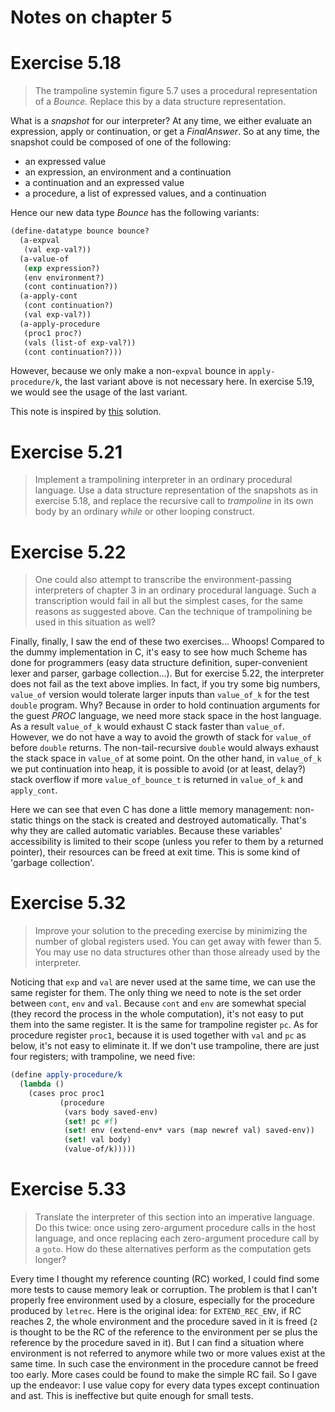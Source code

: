 Notes on chapter 5
==================

# Exercise 5.18
> The trampoline systemin figure 5.7 uses a procedural representation of a
> *Bounce*. Replace this by a data structure representation.

What is a *snapshot* for our interpreter? At any time, we either evaluate an
expression, apply or continuation, or get a *FinalAnswer*. So at any time, the
snapshot could be composed of one of the following:

* an expressed value
* an expression, an environment and a continuation
* a continuation and an expressed value
* a procedure, a list of expressed values, and a continuation

Hence our new data type *Bounce* has the following variants:

``` scheme
(define-datatype bounce bounce?
  (a-expval
   (val exp-val?))
  (a-value-of
   (exp expression?)
   (env environment?)
   (cont continuation?))
  (a-apply-cont
   (cont continuation?)
   (val exp-val?))
  (a-apply-procedure
   (proc1 proc?)
   (vals (list-of exp-val?))
   (cont continuation?)))
```

However, because we only make a non-`expval` bounce in `apply-procedure/k`, the
last variant above is not necessary here. In exercise 5.19, we would see the
usage of the last variant.

This note is inspired by
[this](https://github.com/chenyukang/eopl/blob/master/ch5/18.scm#L279) solution.

# Exercise 5.21

> Implement a trampolining interpreter in an ordinary procedural language. Use a
> data structure representation of the snapshots as in exercise 5.18, and
> replace the recursive call to *trampoline* in its own body by an ordinary
> *while* or other looping construct.

# Exercise 5.22

> One could also attempt to transcribe the environment-passing interpreters of
> chapter 3 in an ordinary procedural language. Such a transcription would fail
> in all but the simplest cases, for the same reasons as suggested above. Can
> the technique of trampolining be used in this situation as well?

Finally, finally, I saw the end of these two exercises... Whoops! Compared to
the dummy implementation in C, it's easy to see how much Scheme has done for
programmers (easy data structure definition, super-convenient lexer and parser,
garbage collection...). But for exercise 5.22, the interpreter does not fail as
the text above implies. In fact, if you try some big numbers, `value_of` version
would tolerate larger inputs than `value_of_k` for the test `double`
program. Why? Because in order to hold continuation arguments for the guest
*PROC* language, we need more stack space in the host language. As a result
`value_of_k` would exhaust C stack faster than `value_of`. However, we do not
have a way to avoid the growth of stack for `value_of` before `double`
returns. The non-tail-recursive `double` would always exhaust the stack space in
`value_of` at some point. On the other hand, in `value_of_k` we put continuation
into heap, it is possible to avoid (or at least, delay?) stack overflow if more
`value_of_bounce_t` is returned in `value_of_k` and `apply_cont`.

Here we can see that even C has done a little memory management: non-static
things on the stack is created and destroyed automatically. That's why they are
called automatic variables. Because these variables' accessibility is limited to
their scope (unless you refer to them by a returned pointer), their resources
can be freed at exit time. This is some kind of 'garbage collection'.

# Exercise 5.32

> Improve your solution to the preceding exercise by minimizing the number of
> global registers used. You can get away with fewer than 5. You may use no data
> structures other than those already used by the interpreter.

Noticing that `exp` and `val` are never used at the same time, we can use the
same register for them. The only thing we need to note is the set order between
`cont`, `env` and `val`. Because `cont` and `env` are somewhat special (they
record the process in the whole computation), it's not easy to put them into the
same register. It is the same for trampoline register `pc`. As for procedure
register `proc1`, because it is used together with `val` and `pc` as below, it's
not easy to eliminate it. If we don't use trampoline, there are just four
registers; with trampoline, we need five:

``` scheme
(define apply-procedure/k
  (lambda ()
    (cases proc proc1
           (procedure
            (vars body saved-env)
            (set! pc #f)
            (set! env (extend-env* vars (map newref val) saved-env))
            (set! val body)
            (value-of/k)))))
```

# Exercise 5.33

> Translate the interpreter of this section into an imperative language.  Do
> this twice: once using zero-argument procedure calls in the host language, and
> once replacing each zero-argument procedure call by a `goto`. How do these
> alternatives perform as the computation gets longer?

Every time I thought my reference counting (RC) worked, I could find some more
tests to cause memory leak or corruption. The problem is that I can't properly
free environment used by a closure, especially for the procedure produced by
`letrec`. Here is the original idea: for `EXTEND_REC_ENV`, if RC reaches 2, the
whole environment and the procedure saved in it is freed (`2` is thought to be
the RC of the reference to the environment per se plus the reference by the
procedure saved in it). But I can find a situation where environment is not
referred to anymore while two or more values exist at the same time. In such
case the environment in the procedure cannot be freed too early. More cases
could be found to make the simple RC fail. So I gave up the endeavor: I use
value copy for every data types except continuation and ast. This is ineffective
but quite enough for small tests.
